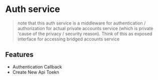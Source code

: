 # Auth service
> note that this auth service is a middleware for authentication / authorization for actual private accounts service (which is private 'cause of the privacy / security reason). Think of this as exposed interface for accessing bridged accounts service


## Features
- Authentication Callback
- Create New Api Toekn